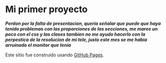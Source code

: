 # Mi primer proyecto
***Perdon por la falta de presentacion, queria señalar que puede que haya tenido problemas con las proporciones de las secciones, me maree un poco con el css y las clases tambien no me ayudo hacerlo con la perpestica de la resolucion de mi tele, justo este mes se me habia arruinado el monitor que tenia***

Este sitio fue construido usando [GitHub Pages](https://github.com/MiguelCarvajalz/Miproyectofinal.git/).
